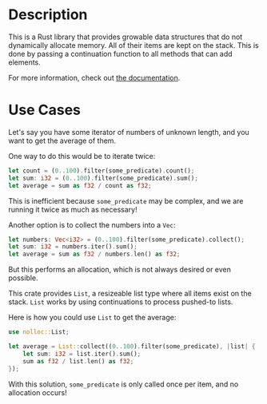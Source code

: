 # Description

This is a Rust library that provides growable data structures that do not dynamically allocate memory.
All of their items are kept on the stack. This is done by passing a continuation function to all methods
that can add elements.

For more information, check out [the documentation](https://docs.rs/nolloc).

# Use Cases

Let's say you have some iterator of numbers of unknown length, and you want to
get the average of them.

One way to do this would be to iterate twice:
```rust
let count = (0..100).filter(some_predicate).count();
let sum: i32 = (0..100).filter(some_predicate).sum();
let average = sum as f32 / count as f32;
```
This is inefficient because `some_predicate` may be complex, and we are running
it twice as much as necessary!

Another option is to collect the numbers into a `Vec`:
```rust
let numbers: Vec<i32> = (0..100).filter(some_predicate).collect();
let sum: i32 = numbers.iter().sum();
let average = sum as f32 / numbers.len() as f32;
```
But this performs an allocation, which is not always desired or even possible.

This crate provides `List`, a resizeable list type where all items exist on the stack.
`List` works by using continuations to process pushed-to lists.

Here is how you could use `List` to get the average:
```rust
use nolloc::List;

let average = List::collect((0..100).filter(some_predicate), |list| {
    let sum: i32 = list.iter().sum();
    sum as f32 / list.len() as f32;
});
```
With this solution, `some_predicate` is only called once per item, and
no allocation occurs!